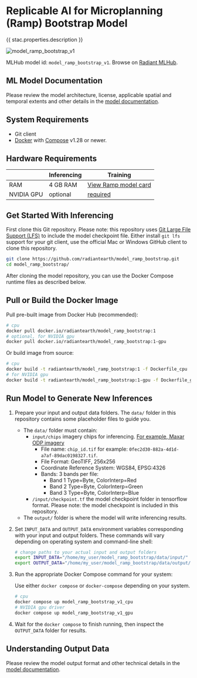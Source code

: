 # Replicable AI for Microplanning (Ramp) Bootstrap Model

{{ stac.properties.description }}

![model_ramp_bootstrap_v1](https://radiantmlhub.blob.core.windows.net/frontend-dataset-images/ramp_mesopotamia_st_vincent.png)

MLHub model id: `model_ramp_bootstrap_v1`. Browse on [Radiant MLHub](https://mlhub.earth/model/model_ramp_bootstrap_v1).

## ML Model Documentation

Please review the model architecture, license, applicable spatial and temporal extents
and other details in the [model documentation](/docs/index.md).

## System Requirements

* Git client
* [Docker](https://www.docker.com/) with
    [Compose](https://docs.docker.com/compose/) v1.28 or newer.

## Hardware Requirements

|            |Inferencing|Training|
|------------|-----------|--------|
| RAM        | 4 GB RAM    | [View Ramp model card](https://rampml.global/ramp-model-card/) |
| NVIDIA GPU | optional  | [required](https://rampml.global/ramp-model-card/) |

## Get Started With Inferencing

First clone this Git repository. Please note: this repository uses
[Git Large File Support (LFS)](https://git-lfs.github.com/) to include the
model checkpoint file. Either install `git lfs` support for your git client,
use the official Mac or Windows GitHub client to clone this repository.

```bash
git clone https://github.com/radiantearth/model_ramp_bootstrap.git
cd model_ramp_bootstrap/
```

After cloning the model repository, you can use the Docker Compose runtime
files as described below.

## Pull or Build the Docker Image

Pull pre-built image from Docker Hub (recommended):

```bash
# cpu
docker pull docker.io/radiantearth/model_ramp_bootstrap:1
# optional, for NVIDIA gpu
docker pull docker.io/radiantearth/model_ramp_bootstrap:1-gpu

```

Or build image from source:

```bash
# cpu
docker build -t radiantearth/model_ramp_bootstrap:1 -f Dockerfile_cpu .
# for NVIDIA gpu
docker build -t radiantearth/model_ramp_bootstrap:1-gpu -f Dockerfile_gpu .

```

## Run Model to Generate New Inferences

1. Prepare your input and output data folders. The `data/` folder in this repository
    contains some placeholder files to guide you.

    * The `data/` folder must contain:
        * `input/chips` imagery chips for inferencing.
            [For example, Maxar ODP imagery](https://rampml.global/ramp-faqs/)
            * File name: `chip_id.tif` for example:
                `0fec2d30-882a-4d1d-a7af-89dac0198327.tif`.
            * File Format: GeoTIFF, 256x256
            * Coordinate Reference System: WGS84, EPSG:4326
            * Bands: 3 bands per file:
                * Band 1 Type=Byte, ColorInterp=Red
                * Band 2 Type=Byte, ColorInterp=Green
                * Band 3 Type=Byte, ColorInterp=Blue
        * `/input/checkpoint.tf` the model checkpoint folder in tensorflow format.
            Please note: the model checkpoint is included in this repository.
    * The `output/` folder is where the model will write inferencing results.

2. Set `INPUT_DATA` and `OUTPUT_DATA` environment variables corresponding with
    your input and output folders. These commands will vary depending on operating
    system and command-line shell:

    ```bash
    # change paths to your actual input and output folders
    export INPUT_DATA="/home/my_user/model_ramp_bootstrap/data/input/"
    export OUTPUT_DATA="/home/my_user/model_ramp_bootstrap/data/output/"
    ```

3. Run the appropriate Docker Compose command for your system:

    Use either `docker compose` or `docker-compose` depending on your system.

    ```bash
    # cpu
    docker compose up model_ramp_bootstrap_v1_cpu
    # NVIDIA gpu driver
    docker compose up model_ramp_bootstrap_v1_gpu
    ```

4. Wait for the `docker compose` to finish running, then inspect the
`OUTPUT_DATA` folder for results.

## Understanding Output Data

Please review the model output format and other technical details in the [model
documentation](/docs/index.md).
